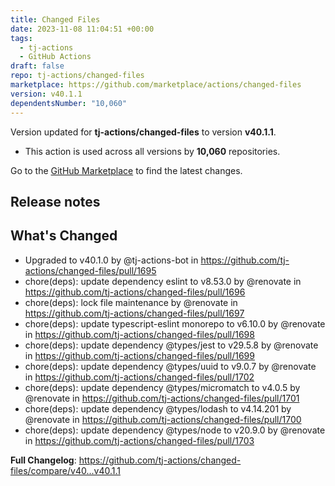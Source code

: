 ```yaml
---
title: Changed Files
date: 2023-11-08 11:04:51 +00:00
tags:
  - tj-actions
  - GitHub Actions
draft: false
repo: tj-actions/changed-files
marketplace: https://github.com/marketplace/actions/changed-files
version: v40.1.1
dependentsNumber: "10,060"
---
```



Version updated for **tj-actions/changed-files** to version **v40.1.1**.
- This action is used across all versions by **10,060** repositories.

Go to the [GitHub Marketplace](https://github.com/marketplace/actions/changed-files) to find the latest changes.

## Release notes

## What's Changed
* Upgraded to v40.1.0 by @tj-actions-bot in https://github.com/tj-actions/changed-files/pull/1695
* chore(deps): update dependency eslint to v8.53.0 by @renovate in https://github.com/tj-actions/changed-files/pull/1696
* chore(deps): lock file maintenance by @renovate in https://github.com/tj-actions/changed-files/pull/1697
* chore(deps): update typescript-eslint monorepo to v6.10.0 by @renovate in https://github.com/tj-actions/changed-files/pull/1698
* chore(deps): update dependency @types/jest to v29.5.8 by @renovate in https://github.com/tj-actions/changed-files/pull/1699
* chore(deps): update dependency @types/uuid to v9.0.7 by @renovate in https://github.com/tj-actions/changed-files/pull/1702
* chore(deps): update dependency @types/micromatch to v4.0.5 by @renovate in https://github.com/tj-actions/changed-files/pull/1701
* chore(deps): update dependency @types/lodash to v4.14.201 by @renovate in https://github.com/tj-actions/changed-files/pull/1700
* chore(deps): update dependency @types/node to v20.9.0 by @renovate in https://github.com/tj-actions/changed-files/pull/1703


**Full Changelog**: https://github.com/tj-actions/changed-files/compare/v40...v40.1.1
